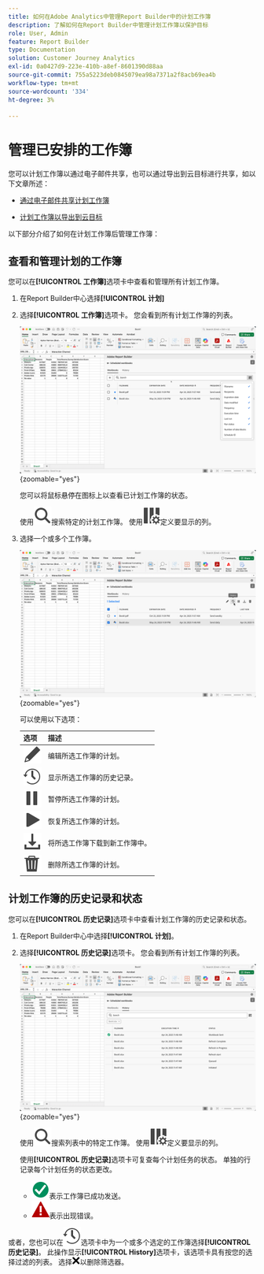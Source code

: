 ```yaml
---
title: 如何在Adobe Analytics中管理Report Builder中的计划工作簿
description: 了解如何在Report Builder中管理计划工作簿以保护目标
role: User, Admin
feature: Report Builder
type: Documentation
solution: Customer Journey Analytics
exl-id: 0a0427d9-223e-410b-a8ef-8601390d88aa
source-git-commit: 755a5223deb0845079ea98a7371a2f8acb69ea4b
workflow-type: tm+mt
source-wordcount: '334'
ht-degree: 3%

---
```


# 管理已安排的工作簿

您可以计划工作簿以通过电子邮件共享，也可以通过导出到云目标进行共享，如以下文章所述：

* [通过电子邮件共享计划工作簿](/help/report-builder/schedule-reportbuilder.md)

* [计划工作簿以导出到云目标](/help/report-builder/report-builder-export.md)

以下部分介绍了如何在计划工作簿后管理工作簿：

## 查看和管理计划的工作簿

您可以在&#x200B;**[!UICONTROL 工作簿]**&#x200B;选项卡中查看和管理所有计划工作簿。

1. 在Report Builder中心选择&#x200B;**[!UICONTROL 计划]**

1. 选择&#x200B;**[!UICONTROL 工作簿]**&#x200B;选项卡。 您会看到所有计划工作簿的列表。

   ![计划的工作簿](assets/scheduled-workbooks.png){zoomable="yes"}

   您可以将鼠标悬停在图标上以查看已计划工作簿的状态。

   使用![搜索](/help/assets/icons/Search.svg)搜索特定的计划工作簿。
使用![ColumnSetting](/help/assets/icons/ColumnSetting.svg)定义要显示的列。

1. 选择一个或多个工作簿。

   ![计划选定的工作簿](assets/scheduled-workbooks-selected.png){zoomable="yes"}

   可以使用以下选项：

   | 选项 | 描述 |
   |---|---|
   | ![编辑](/help/assets/icons/Edit.svg) | 编辑所选工作簿的计划。 |
   | ![历史记录](/help/assets/icons/History.svg) | 显示所选工作簿的历史记录。 |
   | ![暂停](/help/assets/icons/Pause.svg) | 暂停所选工作簿的计划。 |
   | ![播放](/help/assets/icons/Play.svg) | 恢复所选工作簿的计划。 |
   | ![下载](/help/assets/icons/Download.svg) | 将所选工作簿下载到新工作簿中。 |
   | ![删除](/help/assets/icons/Delete.svg) | 删除所选工作簿的计划。 |


## 计划工作簿的历史记录和状态

您可以在&#x200B;**[!UICONTROL 历史记录]**&#x200B;选项卡中查看计划工作簿的历史记录和状态。

1. 在Report Builder中心中选择&#x200B;**[!UICONTROL 计划]**。

1. 选择&#x200B;**[!UICONTROL 历史记录]**&#x200B;选项卡。 您会看到所有计划工作簿的列表。

   ![计划的历史记录](assets/scheduled-workbooks-history.png){zoomable="yes"}

   使用![搜索](/help/assets/icons/Search.svg)搜索列表中的特定工作簿。
使用![ColumnSetting](/help/assets/icons/ColumnSetting.svg)定义要显示的列。

   使用&#x200B;**[!UICONTROL 历史记录]**&#x200B;选项卡可复查每个计划任务的状态。 单独的行记录每个计划任务的状态更改。

   * ![CheckmarkCircleGreen](/help/assets/icons/CheckmarkCircleGreen.svg)表示工作簿已成功发送。
   * ![AlertRed](/help/assets/icons/AlertRed.svg)表示出现错误。

或者，您也可以在![工作簿](/help/assets/icons/History.svg)选项卡中为一个或多个选定的工作簿选择&#x200B;**[!UICONTROL 历史记录]**。 此操作显示&#x200B;**[!UICONTROL History]**&#x200B;选项卡，该选项卡具有按您的选择过滤的列表。 选择![CrossSize75](/help/assets/icons/CrossSize75.svg)以删除筛选器。

